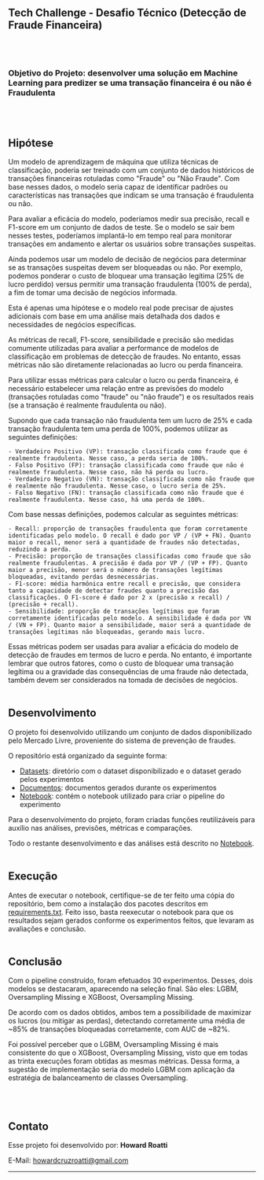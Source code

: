 ## Tech Challenge - Desafio Técnico (Detecção de Fraude Financeira)
<br>
<br>

### Objetivo do Projeto: desenvolver uma solução em Machine Learning para predizer se uma transação financeira é ou não é Fraudulenta
<br>
<br>

## Hipótese
Um modelo de aprendizagem de máquina que utiliza técnicas de classificação, poderia ser treinado com um conjunto de dados históricos de transações financeiras rotuladas como "Fraude" ou "Não Fraude". Com base nesses dados, o modelo seria capaz de identificar padrões ou características nas transações que indicam se uma transação é fraudulenta ou não.

Para avaliar a eficácia do modelo, poderíamos medir sua precisão, recall e F1-score em um conjunto de dados de teste. Se o modelo se sair bem nesses testes, poderíamos implantá-lo em tempo real para monitorar transações em andamento e alertar os usuários sobre transações suspeitas.

Ainda podemos usar um modelo de decisão de negócios para determinar se as transações suspeitas devem ser bloqueadas ou não. Por exemplo, podemos ponderar o custo de bloquear uma transação legítima (25% de lucro perdido) versus permitir uma transação fraudulenta (100% de perda), a fim de tomar uma decisão de negócios informada.

Esta é apenas uma hipótese e o modelo real pode precisar de ajustes adicionais com base em uma análise mais detalhada dos dados e necessidades de negócios específicas.

As métricas de recall, F1-score, sensibilidade e precisão são medidas comumente utilizadas para avaliar a performance de modelos de classificação em problemas de detecção de fraudes. No entanto, essas métricas não são diretamente relacionadas ao lucro ou perda financeira.

Para utilizar essas métricas para calcular o lucro ou perda financeira, é necessário estabelecer uma relação entre as previsões do modelo (transações rotuladas como "fraude" ou "não fraude") e os resultados reais (se a transação é realmente fraudulenta ou não).

Supondo que cada transação não fraudulenta tem um lucro de 25% e cada transação fraudulenta tem uma perda de 100%, podemos utilizar as seguintes definições:

    - Verdadeiro Positivo (VP): transação classificada como fraude que é realmente fraudulenta. Nesse caso, a perda seria de 100%.
    - Falso Positivo (FP): transação classificada como fraude que não é realmente fraudulenta. Nesse caso, não há perda ou lucro.
    - Verdadeiro Negativo (VN): transação classificada como não fraude que é realmente não fraudulenta. Nesse caso, o lucro seria de 25%.
    - Falso Negativo (FN): transação classificada como não fraude que é realmente fraudulenta. Nesse caso, há uma perda de 100%.

Com base nessas definições, podemos calcular as seguintes métricas:

    - Recall: proporção de transações fraudulenta que foram corretamente identificadas pelo modelo. O recall é dado por VP / (VP + FN). Quanto maior o recall, menor será a quantidade de fraudes não detectadas, reduzindo a perda.
    - Precisão: proporção de transações classificadas como fraude que são realmente fraudulentas. A precisão é dada por VP / (VP + FP). Quanto maior a precisão, menor será o número de transações legítimas bloqueadas, evitando perdas desnecessárias.
    - F1-score: média harmônica entre recall e precisão, que considera tanto a capacidade de detectar fraudes quanto a precisão das classificações. O F1-score é dado por 2 x (precisão x recall) / (precisão + recall).
    - Sensibilidade: proporção de transações legítimas que foram corretamente identificadas pelo modelo. A sensibilidade é dada por VN / (VN + FP). Quanto maior a sensibilidade, maior será a quantidade de transações legítimas não bloqueadas, gerando mais lucro.

Essas métricas podem ser usadas para avaliar a eficácia do modelo de detecção de fraudes em termos de lucro e perda. No entanto, é importante lembrar que outros fatores, como o custo de bloquear uma transação legítima ou a gravidade das consequências de uma fraude não detectada, também devem ser considerados na tomada de decisões de negócios.
<br>
<br>

## Desenvolvimento
O projeto foi desenvolvido utilizando um conjunto de dados disponibilizado pelo Mercado Livre, proveniente do sistema de prevenção de fraudes.

O repositório está organizado da seguinte forma:
- [Datasets](Datasets/): diretório com o dataset disponibilizado e o dataset gerado pelos experimentos
- [Documentos](Documentos/): documentos gerados durante os experimentos
- [Notebook](Notebook/): contém o notebook utilizado para criar o pipeline do experimento

Para o desenvolvimento do projeto, foram criadas funções reutilizáveis para auxílio nas análises, previsões, métricas e comparações.

Todo o restante desenvolvimento e das análises está descrito no [Notebook](Notebook/MeLi-Technical_Challenge.ipynb).
<br>
<br>

## Execução
Antes de executar o notebook, certifique-se de ter feito uma cópia do repositório, bem como a instalação dos pacotes descritos em [requirements.txt](requirements.txt). Feito isso, basta reexecutar o notebook para que os resultados sejam gerados conforme os experimentos feitos, que levaram as avaliações e conclusão.
<br>
<br>

## Conclusão
Com o pipeline construído, foram efetuados 30 experimentos. Desses, dois modelos se destacaram, aparecendo na seleção final. São eles: LGBM, Oversampling Missing e XGBoost, Oversampling Missing.

De acordo com os dados obtidos, ambos tem a possibilidade de maximizar os lucros (ou mitigar as perdas), detectando corretamente uma média de ~85% de transações bloqueadas corretamente, com AUC de ~82%.

Foi possível perceber que o LGBM, Oversampling Missing é mais consistente do que o XGBoost, Oversampling Missing, visto que em todas as trinta execuções foram obtidas as mesmas métricas. Dessa forma, a sugestão de implementação seria do modelo LGBM com aplicação da estratégia de balanceamento de classes Oversampling.

<br>
<br>

## Contato
Esse projeto foi desenvolvido por: __Howard Roatti__

E-Mail: howardcruzroatti@gmail.com
<hr>